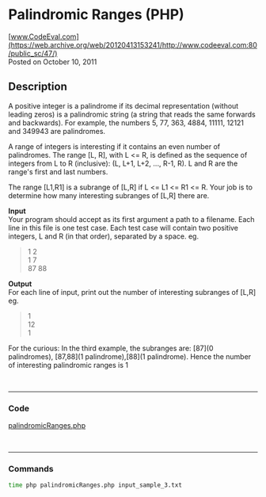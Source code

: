 # Palindromic Ranges (PHP) <br />
[www.CodeEval.com](https://web.archive.org/web/20120413153241/http://www.codeeval.com:80/public_sc/47/) <br />
Posted on October 10, 2011

## Description

A positive integer is a palindrome if its decimal representation (without leading zeros) is a palindromic string (a string that reads the same forwards and backwards). For example, the numbers 5, 77, 363, 4884, 11111, 12121 and 349943 are palindromes.

A range of integers is interesting if it contains an even number of palindromes. The range [L, R], with L <= R, is defined as the sequence of integers from L to R (inclusive): (L, L+1, L+2, \..., R-1, R). L and R are the range's first and last numbers.

The range [L1,R1] is a subrange of [L,R] if L <= L1 <= R1 <= R. Your job is to determine how many interesting subranges of [L,R] there are.

**Input**<br/>Your program should accept as its first argument a path to a filename. Each line in this file is one test case. Each test case will contain two positive integers, L and R (in that order), separated by a space. eg. 

> 1 2<br />
1 7<br />
87 88

**Output**<br/>For each line of input, print out the number of interesting subranges of [L,R] eg. 

> 1<br/>
12<br/>
1

For the curious: In the third example, the subranges are: [87](0 palindromes), [87,88](1 palindrome),[88](1 palindrome). Hence the number of interesting palindromic ranges is 1

<br />

---
### Code

[palindromicRanges.php](https://github.com/wrightben/codeeval/blob/master/code/palindromicRanges.php)

<br />

---
### Commands
```sh
time php palindromicRanges.php input_sample_3.txt
```